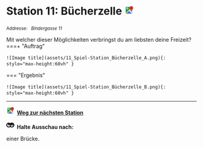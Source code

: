 # Station 11: Bücherzelle  <a href="https://www.google.com/maps/dir/?api=1&travelmode=walking&destination=13.0202307,47.8030586"><img src="https://github.com/kipppunkte/kipppunkte/raw/gh-pages/assets/google-maps.svg" width="24" height="24"></a>

<small>Addresse:<em style="margin-left: 10px">Bindergasse 11</em></small>



Mit welcher dieser Möglichkeiten verbringst du am liebsten deine Freizeit?
===+ "Auftrag"

    ![Image title](assets/11_Spiel-Station_Bücherzelle_A.png){: style="max-height:60vh" }


=== "Ergebnis"

    ![Image title](assets/11_Spiel-Station_Bücherzelle_B.png){: style="max-height:60vh" }





____

<a href="https://www.google.com/maps/dir/?api=1&travelmode=walking&destination=13.0193623,47.8031209"><img src="https://github.com/kipppunkte/kipppunkte/raw/gh-pages/assets/google-maps.svg" style="height: 1.5em;margin-right: 0.5em"></a>**[Weg zur nächsten Station](next_url)**



<img src="https://github.com/kipppunkte/kipppunkte/raw/gh-pages/assets/eyes.svg" style="height: 1.5em;background: white;margin-right: 0.5em">**Halte Ausschau nach:**

einer Brücke.